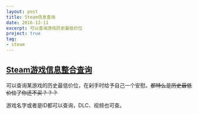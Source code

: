```yaml
---
layout: post
title: Steam信息查询
date: 2016-12-11
excerpt: 可以查询游戏历史最低价位
project: true
tag: 
- steam
---
```


## [Steam游戏信息整合查询](http://steamdb.sinaapp.com/)

可以查询某游戏的历史最低价位，在剁手时给予自己一个安慰。~~都特么是历史最低价位了你还不买？？？~~

游戏名字或者是ID都可以查询，DLC、视频也可查。